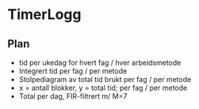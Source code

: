 # TimerLogg

## Plan

* tid per ukedag for hvert fag / hver arbeidsmetode
* Integrert tid per fag / per metode
* Stolpediagram av total tid brukt per fag / per metode
* x = antall blokker, y = total tid; per fag / per metode
* Total per dag, FIR-filtrert m/ M=7